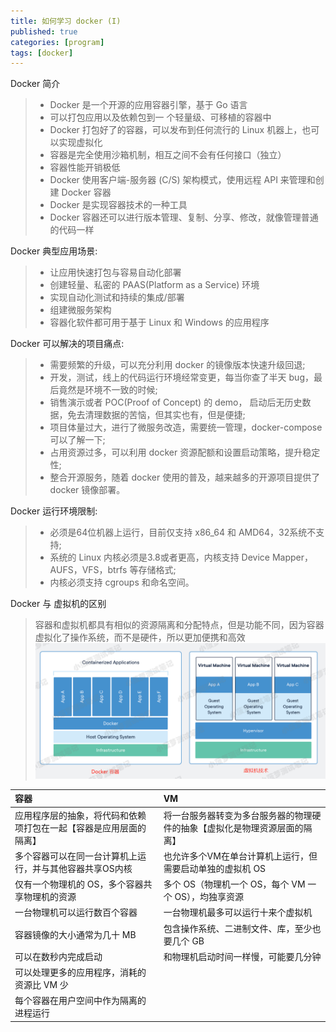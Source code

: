 ```yaml
---
title: 如何学习 docker (I)
published: true
categories: [program]
tags: [docker]
---
```


Docker 简介
> * Docker 是一个开源的应用容器引擎，基于 Go 语言
> * 可以打包应用以及依赖包到一 个轻量级、可移植的容器中
> * Docker 打包好了的容器，可以发布到任何流行的 Linux 机器上，也可以实现虚拟化
> * 容器是完全使用沙箱机制，相互之间不会有任何接口（独立）
> * 容器性能开销极低
> * Docker 使用客户端-服务器 (C/S) 架构模式，使用远程 API 来管理和创建 Docker 容器
> * Docker 是实现容器技术的一种工具
> * Docker 容器还可以进行版本管理、复制、分享、修改，就像管理普通的代码一样

Docker 典型应用场景:
> * 让应用快速打包与容易自动化部署
> * 创建轻量、私密的 PAAS(Platform as a Service) 环境
> * 实现自动化测试和持续的集成/部署
> * 组建微服务架构
> * 容器化软件都可用于基于 Linux 和 Windows 的应用程序

Docker 可以解决的项目痛点:
> * 需要频繁的升级，可以充分利用 docker 的镜像版本快速升级回退;
> * 开发，测试，线上的代码运行环境经常变更，每当你查了半天 bug，最后竟然是环境不一致的时候;
> * 销售演示或者 POC(Proof of Concept) 的 demo， 启动后无历史数据，免去清理数据的苦恼，但其实也有，但是便捷;
> * 项目体量过大，进行了微服务改造，需要统一管理，docker-compose 可以了解一下;
> * 占用资源过多，可以利用 docker 资源配额和设置启动策略，提升稳定性;
> * 整合开源服务，随着 docker 使用的普及，越来越多的开源项目提供了 docker 镜像部署。

Docker 运行环境限制:
> * 必须是64位机器上运行，目前仅支持 x86_64 和 AMD64，32系统不支持;
> * 系统的 Linux 内核必须是3.8或者更高，内核支持 Device Mapper，AUFS，VFS，btrfs 等存储格式;
> * 内核必须支持 cgroups 和命名空间。

Docker 与 虚拟机的区别
> 容器和虚拟机都具有相似的资源隔离和分配特点，但是功能不同，因为容器虚拟化了操作系统，而不是硬件，所以更加便携和高效
> ![](/images/docker-vs-vhost.png)
>
| 容器 | VM |
|:-------------|:------------------|
| 应用程序层的抽象，将代码和依赖项打包在一起【容器是应用层面的隔离】 | 将一台服务器转变为多台服务器的物理硬件的抽象【虚拟化是物理资源层面的隔离】 |
| 多个容器可以在同一台计算机上运行，并与其他容器共享OS内核 | 也允许多个VM在单台计算机上运行，但需要启动单独的虚拟机 OS |
| 仅有一个物理机的 OS，多个容器共享物理机的资源 | 多个 OS（物理机一个 OS，每个 VM 一个 OS），均独享资源 |
| 一台物理机可以运行数百个容器 | 一台物理机最多可以运行十来个虚拟机 |
| 容器镜像的大小通常为几十 MB | 包含操作系统、二进制文件、库，至少也要几个 GB |
| 可以在数秒内完成启动 | 和物理机启动时间一样慢，可能要几分钟 |
| 可以处理更多的应用程序，消耗的资源比 VM 少 |  |
| 每个容器在用户空间中作为隔离的进程运行 | |